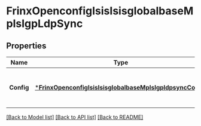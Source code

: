 # FrinxOpenconfigIsisIsisglobalbaseMplsIgpLdpSync

## Properties
Name | Type | Description | Notes
------------ | ------------- | ------------- | -------------
**Config** | [***FrinxOpenconfigIsisIsisglobalbaseMplsIgpldpsyncConfig**](frinx.openconfig.isis.isisglobalbase.mpls.igpldpsync.Config.md) | Optional[This container defines ISIS/IGP configuration.] REF:Optional.empty | [optional] [default to null]

[[Back to Model list]](../README.md#documentation-for-models) [[Back to API list]](../README.md#documentation-for-api-endpoints) [[Back to README]](../README.md)


